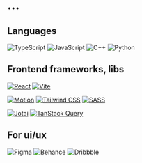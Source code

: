 # ...

## Languages
![TypeScript](https://img.shields.io/badge/typescript-%23007ACC.svg?style=for-the-badge&logo=typescript&logoColor=white)
![JavaScript](https://img.shields.io/badge/javascript-%23323330.svg?style=for-the-badge&logo=javascript&logoColor=%23F7DF1E)
![C++](https://img.shields.io/badge/c++-%2300599C.svg?style=for-the-badge&logo=c%2B%2B&logoColor=white)
![Python](https://img.shields.io/badge/python-3670A0?style=for-the-badge&logo=python&logoColor=ffdd54)

## Frontend frameworks, libs
[![React](https://img.shields.io/badge/react-%2320232a.svg?style=for-the-badge&logo=react&logoColor=%2361DAFB)](https://react.dev/)
[![Vite](https://img.shields.io/badge/vite-%23646CFF.svg?style=for-the-badge&logo=vite&logoColor=white)](https://vitejs.dev/)

[![Motion](https://img.shields.io/badge/Motion-%23005DFF.svg?style=for-the-badge&logo=data:image/png;base64,<base64_лого_Motion>&logoColor=white)](https://www.framer.com/motion/)
[![Tailwind CSS](https://img.shields.io/badge/tailwindcss-%2338B2AC.svg?style=for-the-badge&logo=tailwind-css&logoColor=white)](https://tailwindcss.com/)
[![SASS](https://img.shields.io/badge/SASS-hotpink.svg?style=for-the-badge&logo=SASS&logoColor=white)](https://sass-lang.com/)

[![Jotai](https://img.shields.io/badge/Jotai-000?style=for-the-badge&logo=data:image/png;base64,<base64_лого_Jotai>&logoColor=white)](https://jotai.org)
[![TanStack Query](https://img.shields.io/badge/TanStack%20Query-000?style=for-the-badge&logo=react&logoColor=white)](https://tanstack.com/query)

## For ui/ux
![Figma](https://img.shields.io/badge/figma-%23F24E1E.svg?style=for-the-badge&logo=figma&logoColor=white)
![Behance](https://img.shields.io/badge/Behance-%230053D1.svg?style=for-the-badge&logo=behance&logoColor=white)
![Dribbble](https://img.shields.io/badge/Dribbble-%23EA4C89.svg?style=for-the-badge&logo=dribbble&logoColor=white)


<!--
**Ramchike/Ramchike** is a ✨ _special_ ✨ repository because its `README.md` (this file) appears on your GitHub profile.

Here are some ideas to get you started:

- 🔭 I’m currently working on ...
- 🌱 I’m currently learning ...
- 👯 I’m looking to collaborate on ...
- 🤔 I’m looking for help with ...
- 💬 Ask me about ...
- 📫 How to reach me: ...
- 😄 Pronouns: ...
- ⚡ Fun fact: ...
-->
